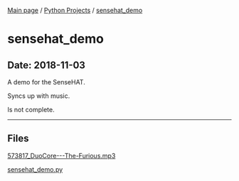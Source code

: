 [Main page](/) / [Python Projects](/python) / [sensehat_demo](/python/2018-11-03_sensehat_demo)

# sensehat_demo

## Date: 2018-11-03

A demo for the SenseHAT.

Syncs up with music.

Is not complete.

-----

## Files

[573817_DuoCore---The-Furious.mp3](573817_DuoCore---The-Furious.mp3)

[sensehat_demo.py](sensehat_demo.py)